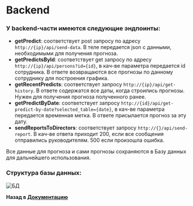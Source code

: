 # Backend

### У backend-части имеются следующие эндпоинты:
- **getPredict**: соответствует post запросу по адресу ``http://{ip}/api/send-data``. В теле передается json с данными, необходимыми для получения прогноза.
- **getPredictsById**: соответствует get запросу по адресу ``http://{ip}/api/persons?id={id}``, в кач-ве параметра передается id сотрудника. В ответе возвращаются все прогнозы по данному сотруднику для построения графика.
- **getRecentPredicts**: соответствует запросу ``http://{ip}/api/get-history``. В ответе содержатся все даты, когда строились прогнозы. Нужен для получения прогноза полученного ранее.
- **getPredictByDate**: соответствует запросу ``http://{id}/api/get-predict-by-date?selected_table={date}``, в кач-ве параметра передается временная метка. В ответе присылается прогноз за эту дату.
- **sendReportsToDirectors**: соответствует запросу ``http://{}/api/send-report``. В кач-ве ответа приходит 200, если все сообщения отправились руководителям. 500 если произошла ошибка.

Все данные для прогноза и сами прогнозы сохраняются в  Базу данных для дальнейшего использования.

### Структура базы данных:
![БД](../img/БД.png)

**Назад в [Документацию](../Документация.md)**
